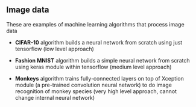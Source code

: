 ## Image data

These are examples of machine learning algorithms that process image data

- __CIFAR-10__ algorithm builds a neural network from scratch using just tensorflow (low level approach)

- __Fashion MNIST__ algorithm builds a simple neural network from scratch using keras module within tensorflow (medium level approach)

- __Monkeys__ algorithm trains fully-connected layers on top of Xception module (a pre-trained convolution neural network) to do image recognition of monkey species (very high level approach, cannot change internal neural network)

